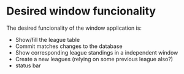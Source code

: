 ﻿# Desired window funcionality
The desired funcionality of the window application is:
+ Show/fill the league table
+ Commit matches changes to the database
+ Show corresponding league standings in a independent window
+ Create a new leagues (relying on some previous league also?)
+ status bar